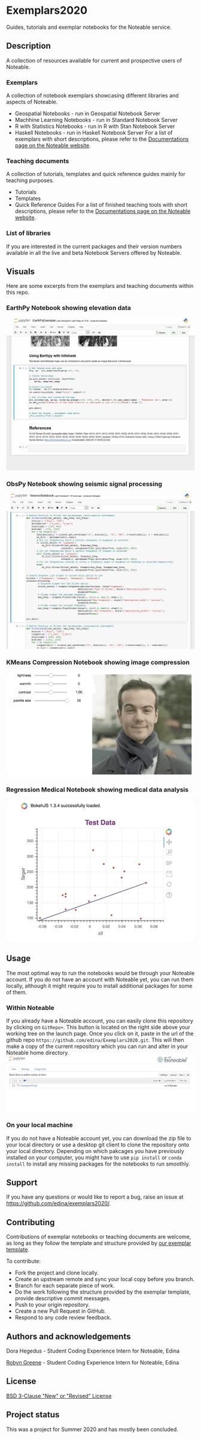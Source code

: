 # Exemplars2020

Guides, tutorials and exemplar notebooks for the Noteable service.

## Description
A collection of resources available for current and prospective users of Noteable.

### Exemplars
A collection of notebook exemplars showcasing different libraries and aspects of Noteable.
* Geospatial Notebooks - run in Geospatial Notebook Server
* Machhine Learning Notebooks - run in Standard Notebook Server
* R with Statistics Notebooks - run in R with Stan Notebook Server
* Haskell Notebooks - run in Haskell Notebook Server
For a list of exemplars with short descriptions, please refer to the [Documentations page on the Noteable website](https://noteable.edina.ac.uk/exemplars/).

### Teaching documents
A collection of tutorials, templates and quick reference guides mainly for teaching purposes.
* Tutorials
* Templates
* Quick Reference Guides
For a list of finished teaching tools with short descriptions, please refer to the [Documentations page on the Noteable website](https://noteable.edina.ac.uk/teaching_templates/).
    
### List of libraries
If you are interested in the current packages and their version numbers available in all the live and beta Notebook Servers offered by Noteable.

## Visuals
Here are some excerpts from the exemplars and teaching documents within this repo.

### EarthPy Notebook showing elevation data
![Animation of Earthpy hillshade map](images/HillshadeAnimation.gif)

### ObsPy Notebook showing seismic signal processing
![Animation of seismogram filtering](images/FilteringAnimation.gif)

### KMeans Compression Notebook showing image compression
![Animation of image compression](images/ImageFilter.gif)

### Regression Medical Notebook showing medical data analysis
![Animation of interactive regression plot](images/bokeh_scroll_ml.gif)

## Usage
The most optimal way to run the notebooks would be through your Noteable account. If you do not have an account with Noteable yet, you can run them locally, although it might require you to install additional packages for some of them. 

### Within Noteable
If you already have a Noteable account, you can easily clone this repository by clicking on `GitRepo+`. This button is located on the right side above your working tree on the launch page. Once you click on it, paste in the url of the github repo `https://github.com/edina/Exemplars2020.git`. This will then make a copy of the current repository which you can run and alter in your Noteable home directory.
![Animation of cloning Exemplars2020 github repo using GitRepo+](images/CloningExemplarsRepo.gif)

### On your local machine
If you do not have a Noteable account yet, you can download the zip file to your local directory or use a desktop git client to clone the repository onto your local directory. Depending on which pakcages you have previously installed on your computer, you might have to use `pip install` or `conda install` to install any missing packages for the notebooks to run smoothly.

## Support
If you have any questions or would like to report a bug, raise an issue at https://github.com/edina/exemplars2020/.

## Contributing
Contributions of exemplar notebooks or teaching documents are welcome, as long as they follow the template and structure provided by [our exemplar template](https://github.com/edina/Exemplars2020/blob/master/GeneralExemplars/ExemplarTemplate.ipynb).

To contribute:
* Fork the project and clone locally.
* Create an upstream remote and sync your local copy before you branch.
* Branch for each separate piece of work.
* Do the work following the structure provided by the exemplar template, provide descriptive commit messages.
* Push to your origin repository.
* Create a new Pull Request in GitHub.
* Respond to any code review feedback.

## Authors and acknowledgements
Dora Hegedus - Student Coding Experience Intern for Noteable, Edina

[Robyn Greene](https://github.com/robyngreene) - Student Coding Experience Intern for Noteable, Edina

## License
[BSD 3-Clause "New" or "Revised" License](https://github.com/edina/Exemplars2020/blob/master/LICENSE)

## Project status
This was a project for Summer 2020 and has mostly been concluded.